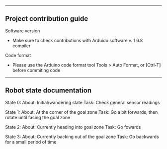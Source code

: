 --------------------------------------------------------------------------------
Project contribution guide
--------------------------------------------------------------------------------

Software version
- Make sure to check contributions with Arduido software v. 1.6.8 compiler

Code format
- Please use the Arduino code format tool Tools > Auto Format, or [Ctrl-T] before commiting code

--------------------------------------------------------------------------------
Robot state documentation
--------------------------------------------------------------------------------

State 0:
About: Initial/wandering state
Task: Check general sensor readings

State 1:
About: At the corner of the goal zone
Task: Go a bit forwards, then rotate until facing the goal zone

State 2:
About: Currently heading into goal zone
Task: Go fowards

State 3:
About: Currently backing out of the goal zone
Task: Go backwards for a small period of time